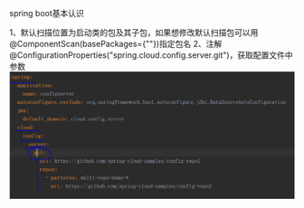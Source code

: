spring boot基本认识

1、默认扫描位置为启动类的包及其子包，如果想修改默认扫描包可以用@ComponentScan(basePackages={""})指定包名
2、注解@ConfigurationProperties("spring.cloud.config.server.git")，获取配置文件中参数
![image](https://github.com/zjttiantian/springboot_cognize_0/blob/master/doc/image/springboot_par.PNG) 
